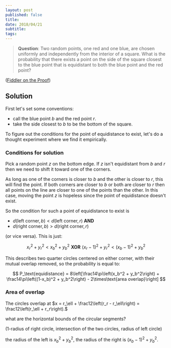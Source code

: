 ```yaml
---
layout: post
published: false
title: 
date: 2018/04/21
subtitle:
tags:
---
```


>**Question**: Two random points, one red and one blue, are chosen uniformly and independently from the interior of a square. What is the probability that there exists a point on the side of the square closest to the blue point that is equidistant to both the blue point and the red point?

<!--more-->

([Fiddler on the Proof](URL))

## Solution

First let's set some conventions:

- call the blue point $b$ and the red point $r$.
- take the side closest to $b$ to be the bottom of the square.

To figure out the conditions for the point of equidistance to exist, let's do a thought experiment where we find it empirically. 

### Conditions for solution

Pick a random point $z$ on the bottom edge. If $z$ isn't equidistant from $b$ and $r$ then we need to shift it toward one of the corners.

As long as one of the corners is closer to $b$ and the other is closer to $r$, this will find the point. If both corners are closer to $b$ or both are closer to $r$  then all points on the line are closer to one of the points than the other. In this case, moving the point $z$ is hopeless since the point of equidistance doesn't exist.

So the condition for such a point of equidistance to exist is 

- $d(\text{left corner}, b) < d(\text{left corner},r)$ **AND**
- $d(\text{right corner},b) > d(\text{right corner},r)$ 

(or vice versa). This is just:

$$ x_r^2 + y_r^2 < x_b^2 + y_b^2 \,\,\mathbf{XOR}\,\, (x_r-1)^2 + y_r^2 < (x_b-1)^2 + y_b^2 $$

This describes two quarter circles centered on either corner, with their mutual overlap removed, so the probability is equal to:

$$ P_\text{equidistance} = 8\left[\frac14\pi\left(x_b^2 + y_b^2\right) + \frac14\pi\left((1-x_b)^2 + y_b^2\right) - 2\times\text{area overlap}\right] $$

### Area of overlap

The circles overlap at $x = r_\ell + \frac12\left(r_r - r_\ell\right) = \frac12\left(r_\ell + r_r\right).$

what are the horizontal bounds of the circular segments?

(1-radius of right circle, intersection of the two circles, radius of left circle)

the radius of the left is $x_b^2+y_b^2$, the radius of the right is $(x_b - 1)^2 + y_b^2$.




<br>
